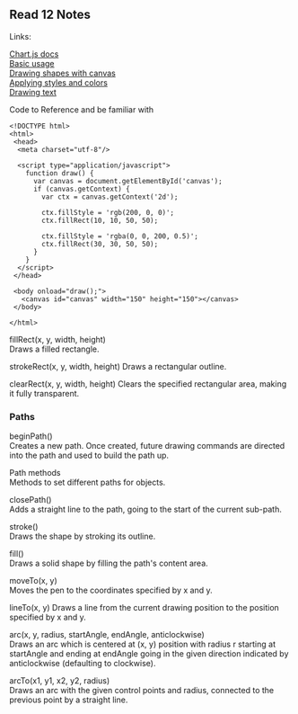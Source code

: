 ## Read 12 Notes

Links: 

[Chart.js docs](http://www.chartjs.org/docs/)  
[Basic usage](https://developer.mozilla.org/en-US/docs/Web/API/Canvas_API/Tutorial/Basic_usage)  
[Drawing shapes with canvas](https://developer.mozilla.org/en-US/docs/Web/API/Canvas_API/Tutorial/Drawing_shapes)  
[Applying styles and colors](https://developer.mozilla.org/en-US/docs/Web/API/Canvas_API/Tutorial/Applying_styles_and_colors)  
[Drawing text](https://developer.mozilla.org/en-US/docs/Web/API/Canvas_API/Tutorial/Drawing_text)  


Code to Reference and be familiar with

```
<!DOCTYPE html>
<html>
 <head>
  <meta charset="utf-8"/>

  <script type="application/javascript">
    function draw() {
      var canvas = document.getElementById('canvas');
      if (canvas.getContext) {
        var ctx = canvas.getContext('2d');

        ctx.fillStyle = 'rgb(200, 0, 0)';
        ctx.fillRect(10, 10, 50, 50);

        ctx.fillStyle = 'rgba(0, 0, 200, 0.5)';
        ctx.fillRect(30, 30, 50, 50);
      }
    }
  </script>
 </head>

 <body onload="draw();">
   <canvas id="canvas" width="150" height="150"></canvas>
 </body>

</html>
```


fillRect(x, y, width, height)  
Draws a filled rectangle.

strokeRect(x, y, width, height)
Draws a rectangular outline.

clearRect(x, y, width, height)
Clears the specified rectangular area, making it fully transparent.


### Paths

beginPath()  
Creates a new path. Once created, future drawing commands are directed into the path and used to build the path up.

Path methods  
Methods to set different paths for objects.

closePath()  
Adds a straight line to the path, going to the start of the current sub-path.

stroke()  
Draws the shape by stroking its outline.

fill()  
Draws a solid shape by filling the path's content area.

moveTo(x, y)  
Moves the pen to the coordinates specified by x and y.

lineTo(x, y)
Draws a line from the current drawing position to the position specified by x and y.

arc(x, y, radius, startAngle, endAngle, anticlockwise)  
Draws an arc which is centered at (x, y) position with radius r starting at startAngle and ending at endAngle going in the given direction indicated by anticlockwise (defaulting to clockwise).

arcTo(x1, y1, x2, y2, radius)  
Draws an arc with the given control points and radius, connected to the previous point by a straight line.
